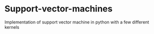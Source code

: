 # Support-vector-machines

Implementation of support vector machine in python with a few different kernels
